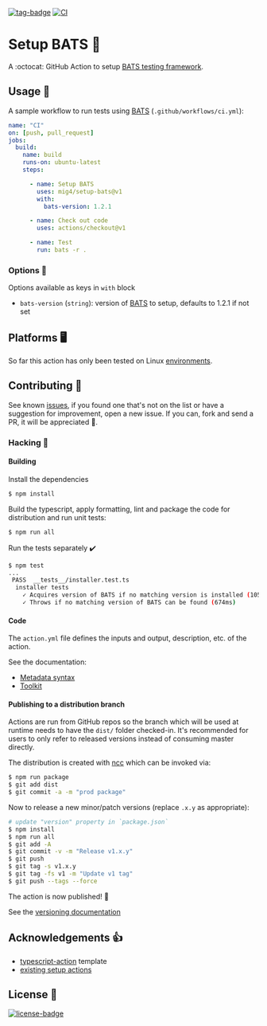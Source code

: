 [![tag-badge][]]() [![CI][ci-badge]][ci-target]

# Setup BATS 🦇

A :octocat: GitHub Action to setup [BATS testing framework][bats].

## Usage 🚀

A sample workflow to run tests using [BATS][] (`.github/workflows/ci.yml`):

``` yaml
name: "CI"
on: [push, pull_request]
jobs:
  build:
    name: build
    runs-on: ubuntu-latest
    steps:

      - name: Setup BATS
        uses: mig4/setup-bats@v1
        with:
          bats-version: 1.2.1

      - name: Check out code
        uses: actions/checkout@v1

      - name: Test
        run: bats -r .
```

### Options 🎨

Options available as keys in `with` block

- `bats-version` (`string`): version of [BATS][] to setup, defaults to 1.2.1 if
  not set

## Platforms 🖥

So far this action has only been tested on Linux [environments](https://help.github.com/en/articles/virtual-environments-for-github-actions#supported-virtual-environments-and-hardware-resources).

## Contributing 🤝

See known [issues](https://github.com/mig4/setup-bats/issues), if you found
one that's not on the list or have a suggestion for improvement, open a new
issue. If you can, fork and send a PR, it will be appreciated 💖.

### Hacking 🧰

#### Building

Install the dependencies  

``` bash
$ npm install
```

Build the typescript, apply formatting, lint and package the code for
distribution and run unit tests:

```bash
$ npm run all
```

Run the tests separately :heavy_check_mark:  

```bash
$ npm test
...
 PASS  __tests__/installer.test.ts
  installer tests
    ✓ Acquires version of BATS if no matching version is installed (1051ms)
    ✓ Throws if no matching version of BATS can be found (674ms)
```

#### Code

The `action.yml` file defines the inputs and output, description, etc. of the
action.

See the documentation:

- [Metadata syntax](https://help.github.com/en/articles/metadata-syntax-for-github-actions)
- [Toolkit](https://github.com/actions/toolkit/blob/master/README.md#packages)

#### Publishing to a distribution branch

Actions are run from GitHub repos so the branch which will be used at runtime
needs to have the `dist/` folder checked-in. It's recommended for users to only
refer to released versions instead of consuming master directly.

The distribution is created with [ncc](https://github.com/zeit/ncc) which can
be invoked via:

``` bash
$ npm run package
$ git add dist
$ git commit -a -m "prod package"
```

Now to release a new minor/patch versions (replace `.x.y` as appropriate):

``` bash
# update "version" property in `package.json`
$ npm install
$ npm run all
$ git add -A
$ git commit -v -m "Release v1.x.y"
$ git push
$ git tag -s v1.x.y
$ git tag -fs v1 -m "Update v1 tag"
$ git push --tags --force
```

The action is now published! :rocket: 

See the [versioning documentation](https://github.com/actions/toolkit/blob/master/docs/action-versioning.md)

## Acknowledgements 👍

* [typescript-action](https://github.com/actions/typescript-action) template
* [existing setup actions](https://github.com/actions?utf8=%E2%9C%93&q=setup&type=&language=)

## License 📝

[![license-badge][]](LICENSE)


[tag-badge]: https://img.shields.io/github/v/tag/mig4/setup-bats
[ci-badge]: https://github.com/mig4/setup-bats/workflows/CI/badge.svg
[ci-target]: https://github.com/mig4/setup-bats/actions?workflow=CI
[bats]: https://github.com/bats-core/bats-core
[license-badge]: https://img.shields.io/github/license/mig4/setup-bats?style=for-the-badge
